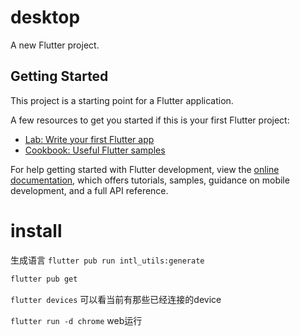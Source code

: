 # desktop

A new Flutter project.

## Getting Started

This project is a starting point for a Flutter application.

A few resources to get you started if this is your first Flutter project:

- [Lab: Write your first Flutter app](https://docs.flutter.dev/get-started/codelab)
- [Cookbook: Useful Flutter samples](https://docs.flutter.dev/cookbook)

For help getting started with Flutter development, view the
[online documentation](https://docs.flutter.dev/), which offers tutorials,
samples, guidance on mobile development, and a full API reference.

# install

生成语言 `flutter pub run intl_utils:generate`

```bash
flutter pub get
```

`flutter devices` 可以看当前有那些已经连接的device

`flutter run -d chrome` web运行
